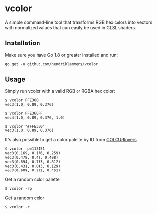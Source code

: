 # vcolor

A simple command-line tool that transforms RGB hex colors into vectors with
normalized values that can easily be used in GLSL shaders.


## Installation

Make sure you have Go 1.8 or greater installed and run:
```
go get -u github.com/hendriklammers/vcolor
```


## Usage

Simply run vcolor with a valid RGB or RGBA hex color:
```
$ vcolor FFE360
vec3(1.0, 0.89, 0.376)

$ vcolor FFE360FF
vec4(1.0, 0.89, 0.376, 1.0)

$ vcolor "#FFE360"
vec3(1.0, 0.89, 0.376)
```

It's also possible to get a color palette by ID from
[COLOURlovers](http://www.colourlovers.com/)
```
$ vcolor -p=113451
vec3(0.169, 0.176, 0.259)
vec3(0.478, 0.49, 0.498)
vec3(0.694, 0.733, 0.812)
vec3(0.431, 0.043, 0.129)
vec3(0.608, 0.302, 0.451)
```

Get a random color palette
```
$ vcolor -rp
```

Get a random color
```
$ vcolor -r
```
